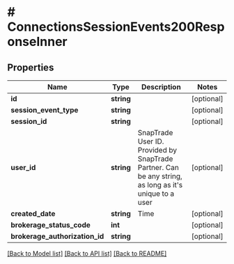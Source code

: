 # # ConnectionsSessionEvents200ResponseInner

## Properties

Name | Type | Description | Notes
------------ | ------------- | ------------- | -------------
**id** | **string** |  | [optional]
**session_event_type** | **string** |  | [optional]
**session_id** | **string** |  | [optional]
**user_id** | **string** | SnapTrade User ID. Provided by SnapTrade Partner. Can be any string, as long as it&#39;s unique to a user | [optional]
**created_date** | **string** | Time | [optional]
**brokerage_status_code** | **int** |  | [optional]
**brokerage_authorization_id** | **string** |  | [optional]

[[Back to Model list]](../../README.md#models) [[Back to API list]](../../README.md#endpoints) [[Back to README]](../../README.md)
